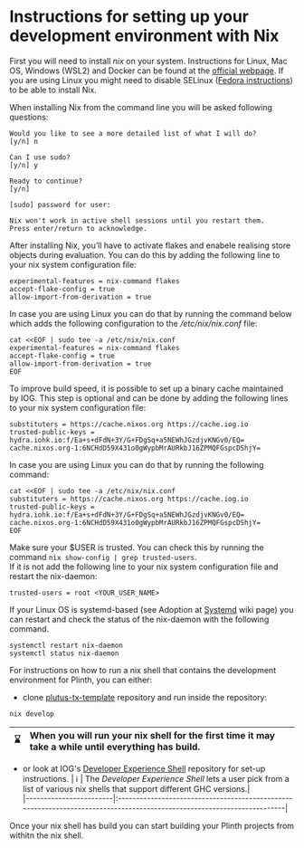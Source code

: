 
# Instructions for setting up your development environment with Nix 

First you will need to install *nix* on your system. Instructions for Linux, Mac OS, Windows (WSL2) and Docker can be found at the [official webpage](https://nixos.org/download). 
If you are using Linux you might need to disable SELinux ([Fedora instructions](https://docs.fedoraproject.org/en-US/quick-docs/selinux-changing-states-and-modes/#_disabling_selinux)) to be able to install Nix. 

When installing Nix from the command line you will be asked following questions:
```console
Would you like to see a more detailed list of what I will do?
[y/n] n 

Can I use sudo?
[y/n] y 

Ready to continue?
[y/n] 

[sudo] password for user:

Nix won't work in active shell sessions until you restart them.
Press enter/return to acknowledge.
```

After installing Nix, you’ll have to activate flakes and enabele realising store objects during evaluation. You can do this by adding the following line to your nix system configuration file:
```console
experimental-features = nix-command flakes
accept-flake-config = true 
allow-import-from-derivation = true
```

In case you are using Linux you can do that by running the command below which adds the following configuration to the */etc/nix/nix.conf* file:  
```console
cat <<EOF | sudo tee -a /etc/nix/nix.conf
experimental-features = nix-command flakes
accept-flake-config = true 
allow-import-from-derivation = true
EOF
```

To improve build speed, it is possible to set up a binary cache maintained by IOG. This step is optional and can be done by adding the following lines to your nix system configuration file: 
```console
substituters = https://cache.nixos.org https://cache.iog.io
trusted-public-keys = hydra.iohk.io:f/Ea+s+dFdN+3Y/G+FDgSq+a5NEWhJGzdjvKNGv0/EQ= cache.nixos.org-1:6NCHdD59X431o0gWypbMrAURkbJ16ZPMQFGspcDShjY=
```

In case you are using Linux you can do that by running the following command: 
```console
cat <<EOF | sudo tee -a /etc/nix/nix.conf
substituters = https://cache.nixos.org https://cache.iog.io
trusted-public-keys = hydra.iohk.io:f/Ea+s+dFdN+3Y/G+FDgSq+a5NEWhJGzdjvKNGv0/EQ= cache.nixos.org-1:6NCHdD59X431o0gWypbMrAURkbJ16ZPMQFGspcDShjY=
EOF
```

Make sure your $USER is trusted. You can check this by running the command `nix show-config | grep trusted-users`.<br>
If it is not add the following line to your nix system configuration file and restart the nix-daemon: 
```console
trusted-users = root <YOUR_USER_NAME>
```

If your Linux OS is systemd-based (see Adoption at [Systemd](https://en.wikipedia.org/wiki/Systemd) wiki page) you can restart and check the status of the nix-daemon with the following command. 
```console
systemctl restart nix-daemon
systemctl status nix-daemon
```

For instructions on how to run a nix shell that contains the development environment for Plinth, you can either:  
* clone [plutus-tx-template](https://github.com/IntersectMBO/plutus-tx-template/tree/main) repository and run inside the repository:
```console
nix develop
```
| :hourglass:   | When you will run your nix shell for the first time it may take a while until everything has build.|  
|---------------|:---------------------------------------------------------------------------------------------------| 
* or look at IOG's [Developer Experience Shell](https://github.com/input-output-hk/devx) repository for set-up instructions. 
| :information_source:   | The *Developer Experience Shell* lets a user pick from a list of various nix shells that support different GHC versions.|  
|------------------------|:------------------------------------------------------------------------------------------------------------------------|  

Once your nix shell has build you can start building your Plinth projects from withitn the nix shell. 
